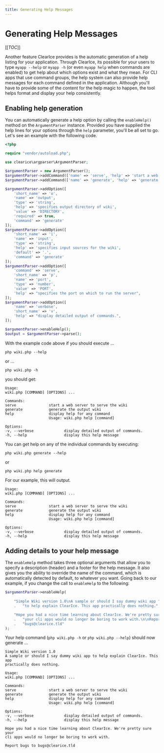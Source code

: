 ```yaml
---
title: Generating Help Messages
---
```

Generating Help Messages
========================

[[_TOC_]]

Another feature ClearIce provides is the automatic generation of a help listing for your application. Through ClearIce, its possible for your users to type `myapp --help` or `myapp -h` (or even `myapp help` when commands are enabled) to get help about which options exist and what they mean. For CLI apps that use command groups, the help system can also provide help messages for each command defined in the application. Although you'll have to provide some of the content for the help magic to happen, the tool helps format and display your help consistently.

Enabling help generation
------------------------
You can automatically generate a help option by calling the `enableHelp()` method on the `ArgumentParser` instance. Provided you have supplied the help lines for your options through the `help` parameter, you'll be all set to go. Let's see an example with the following code.

````php
<?php

require "vendor/autoload.php";

use clearice\argparser\ArgumentParser;

$argumentParser = new ArgumentParser();
$argumentParser->addCommand(['name' => 'serve', 'help' => 'start a web server to serve the wiki']);
$argumentParser->addCommand(['name' => 'generate', 'help' => 'generate the output wiki']);

$argumentParser->addOption([
    'short_name' => 'o',
    'name' => 'output',
    'type' => 'string',
    'help' => 'specifies output directory of wiki',
    'value' => 'DIRECTORY',
    'required' => true,
    'command' => 'generate'
]);
$argumentParser->addOption([
    'short_name' => 'i',
    'name' => 'input',
    'type' => 'string',
    'help' => 'specifies input sources for the wiki',
    'default' => '.',
    'command' => 'generate'
]);
$argumentParser->addOption([
    'command' => 'serve',
    'short_name' => 'p',
    'name' => 'port',
    'type' => 'number',
    'value' => 'PORT',
    'help' => "specifies the port on which to run the server",
]);
$argumentParser->addOption([
    'name' => 'verbose',
    'short_name' => 'v',
    'help' => "display detailed output of commands.",
]);

$argumentParser->enableHelp();
$output = $argumentParser->parse();
````

With the example code above if you should execute ...

    php wiki.php --help

or  ...

    php wiki.php -h

you should get:


    Usage:
    wiki.php [COMMAND] [OPTIONS] ...

    Commands:
    serve               start a web server to serve the wiki
    generate            generate the output wiki
    help                display help for any command
                        Usage: wiki.php help [command]

    Options:
    -v, --verbose              display detailed output of commands.
    -h, --help                 display this help message

You can get help on any of the individual commands by executing:

    php wiki.php generate --help

or

    php wiki.php help generate

For our example, this will output.


    Usage:
    wiki.php [COMMAND] [OPTIONS] ...

    Commands:
    serve               start a web server to serve the wiki
    generate            generate the output wiki
    help                display help for any command
                        Usage: wiki.php help [command]

    Options:
    -v, --verbose              display detailed output of commands.
    -h, --help                 display this help message


Adding details to your help message
-----------------------------------
The `enableHelp` method takes three optional arguments that allow you to specify a description (header) and a footer for the help message. It also gives you the ability to override the name of the command, which is automatically detected by default, to whatever you want. Going back to our example, if you change the call to `enableHelp` to the following:

````php
$argumentParser->enableHelp(
    
    "Simple Wiki version 1.0\nA sample or should I say dummy wiki app "
    .   "to help explain ClearIce. This app practically does nothing.",

    "Hope you had a nice time learning about ClearIce. We're pretty sure "
    .   "your cli apps would no longer be boring to work with.\n\nReport bugs to "
    .   "bugs@clearice.tld"
);
````

Your help command (`php wiki.php -h` or `php wiki.php --help`) should now generate ...

    Simple Wiki version 1.0
    A sample or should I say dummy wiki app to help explain ClearIce. This app
    practically does nothing.

    Usage:
    wiki.php [COMMAND] [OPTIONS] ...

    Commands:
    serve               start a web server to serve the wiki
    generate            generate the output wiki
    help                display help for any command
                        Usage: wiki.php help [command]

    Options:
    -v, --verbose              display detailed output of commands.
    -h, --help                 display this help message

    Hope you had a nice time learning about ClearIce. We're pretty sure your
    cli apps would no longer be boring to work with.

    Report bugs to bugs@clearice.tld
